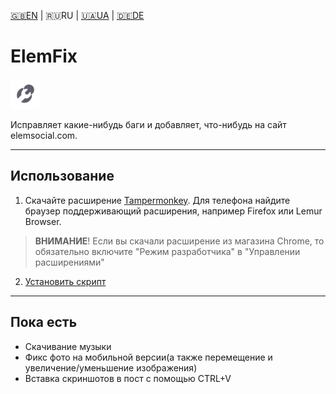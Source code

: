 [🇬🇧EN](https://github.com/Erinator-Lab/elemfix/) | 🇷🇺RU | [🇺🇦UA](https://github.com/Erinator-Lab/elemfix/blob/main/md_lang/UA.md) | [🇩🇪DE](https://github.com/Erinator-Lab/elemfix/blob/main/md_lang/DE.md)
# ElemFix
![icon](https://raw.githubusercontent.com/Erinator-Lab/elemfix/refs/heads/main/icon.png)

Исправляет какие-нибудь баги и добавляет, что-нибудь на сайт elemsocial.com.

---
## Использование
1) Скачайте расширение [Tampermonkey](https://tampermonkey.net/). Для телефона найдите браузер поддерживающий расширения, например Firefox или Lemur Browser.
>**ВНИМАНИЕ**! Если вы скачали расширение из магазина Chrome, то обязательно включите "Режим разработчика" в "Управлении расширениями"
2) [Установить скрипт](https://raw.githubusercontent.com/Erinator-Lab/elemfix/refs/heads/main/ElemFix.user.js)
---
## Пока есть
* Скачивание музыки
* Фикс фото на мобильной версии(а также перемещение и увеличение/уменьшение изображения)
* Вставка скриншотов в пост с помощью CTRL+V
